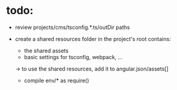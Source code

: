 # todo:

- review projects/cms/tsconfig.\*.ts/outDir paths
- create a shared resources folder in the project's root contains:

  - the shared assets
  - basic settings for tsconfig, webpack, ...

  -> to use the shared resources, add it to angular.json/assets[]

  - compile env/\* as require()
